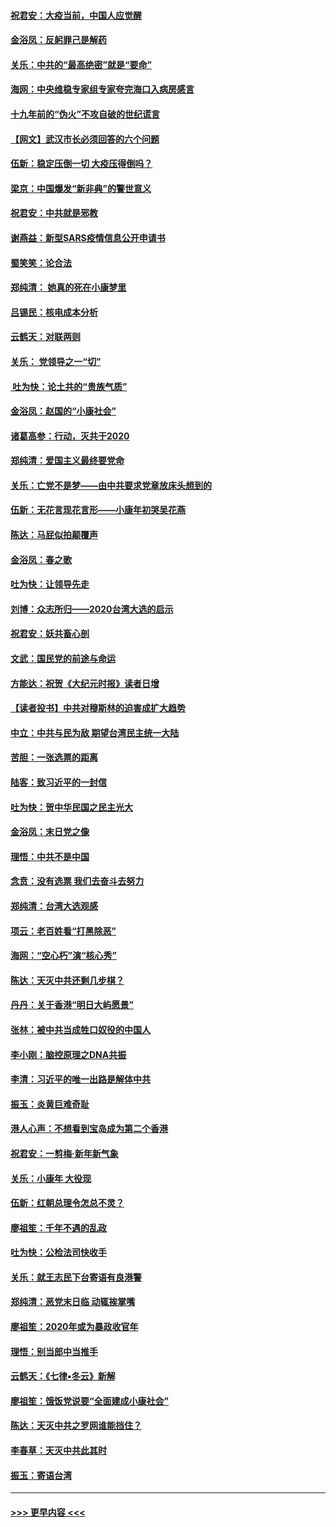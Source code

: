 #### [祝君安：大疫当前，中国人应觉醒](../pages/nsc993/n11821946.md?t=01270201) 
#### [金浴凤：反躬罪己是解药](../pages/nsc993/n11820280.md?t=01270201) 
#### [关乐：中共的“最高绝密”就是“要命”](../pages/nsc993/n11816946.md?t=01270201) 
#### [海网：中央维稳专家组专家夸完海口入病房感言](../pages/nsc993/n11815138.md?t=01270201) 
#### [十九年前的“伪火”不攻自破的世纪谎言](../pages/nsc993/n11813238.md?t=01270201) 
#### [【网文】武汉市长必须回答的六个问题](../pages/nsc993/n11813848.md?t=01270201) 
#### [伍新：稳定压倒一切 大疫压得倒吗？](../pages/nsc993/n11812634.md?t=01270201) 
#### [梁京：中国爆发“新非典”的警世意义](../pages/nsc993/n11812554.md?t=01270201) 
#### [祝君安：中共就是邪教](../pages/nsc993/n11812431.md?t=01270201) 
#### [谢燕益：新型SARS疫情信息公开申请书](../pages/nsc993/n11808840.md?t=01270201) 
#### [蜀笑笑：论合法](../pages/nsc993/n11808064.md?t=01270201) 
#### [郑纯清： 她真的死在小康梦里](../pages/nsc993/n11806623.md?t=01270201) 
#### [吕锡民：核电成本分析](../pages/nsc993/n11806284.md?t=01270201) 
#### [云鹤天：对联两则](../pages/nsc993/n11805957.md?t=01270201) 
#### [关乐： 党领导之一“切”](../pages/nsc993/n11804505.md?t=01270201) 
#### [ 吐为快：论土共的“贵族气质”](../pages/nsc993/n11804490.md?t=01270201) 
#### [金浴凤：赵国的“小康社会”](../pages/nsc993/n11804452.md?t=01270201) 
#### [诸葛高参：行动，灭共于2020](../pages/nsc993/n11804120.md?t=01270201) 
#### [郑纯清：爱国主义最终要党命](../pages/nsc993/n11802197.md?t=01270201) 
#### [关乐：亡党不是梦——由中共要求党章放床头想到的](../pages/nsc993/n11802156.md?t=01270201) 
#### [伍新：无花言现花言形——小康年初哭吴花燕](../pages/nsc993/n11800044.md?t=01270201) 
#### [陈达：马屁似拍颠覆声](../pages/nsc993/n11800010.md?t=01270201) 
#### [金浴凤：春之歌](../pages/nsc993/n11797687.md?t=01270201) 
#### [吐为快：让领导先走](../pages/nsc993/n11797512.md?t=01270201) 
#### [刘博：众志所归——2020台湾大选的启示](../pages/nsc993/n11796878.md?t=01270201) 
#### [祝君安：妖共畜心剖](../pages/nsc993/n11794273.md?t=01270201) 
#### [文武：国民党的前途与命运](../pages/nsc993/n11794198.md?t=01270201) 
#### [方能达：祝贺《大纪元时报》读者日增](../pages/nsc993/n11793807.md?t=01270201) 
#### [【读者投书】中共对穆斯林的迫害成扩大趋势](../pages/nsc993/n11791371.md?t=01270201) 
#### [中立：中共与民为敌 期望台湾民主统一大陆](../pages/nsc993/n11790392.md?t=01270201) 
#### [苦胆：一张选票的距离](../pages/nsc993/n11788914.md?t=01270201) 
#### [陆客：致习近平的一封信](../pages/nsc993/n11788867.md?t=01270201) 
#### [吐为快：贺中华民国之民主光大](../pages/nsc993/n11788618.md?t=01270201) 
#### [金浴凤：末日党之像](../pages/nsc993/n11787475.md?t=01270201) 
#### [理悟：中共不是中国](../pages/nsc993/n11787463.md?t=01270201) 
#### [念贲：没有选票  我们去奋斗去努力](../pages/nsc993/n11787398.md?t=01270201) 
#### [郑纯清：台湾大选观感](../pages/nsc993/n11786210.md?t=01270201) 
#### [项云：老百姓看“打黑除恶”](../pages/nsc993/n11785398.md?t=01270201) 
#### [海网：“空心朽”演“核心秀”](../pages/nsc993/n11783874.md?t=01270201) 
#### [陈达：天灭中共还剩几步棋？](../pages/nsc993/n11783719.md?t=01270201) 
#### [丹丹：关于香港“明日大屿愿景”](../pages/nsc993/n11783273.md?t=01270201) 
#### [张林：被中共当成牲口奴役的中国人](../pages/nsc993/n11782397.md?t=01270201) 
#### [李小刚：脑控原理之DNA共振](../pages/nsc993/n11780962.md?t=01270201) 
#### [李清：习近平的唯一出路是解体中共](../pages/nsc993/n11780866.md?t=01270201) 
#### [振玉：炎黄巨难奇耻](../pages/nsc993/n11779632.md?t=01270201) 
#### [港人心声：不想看到宝岛成为第二个香港](../pages/nsc993/n11778817.md?t=01270201) 
#### [祝君安：一剪梅‧新年新气象](../pages/nsc993/n11776340.md?t=01270201) 
#### [关乐：小康年 大役现](../pages/nsc993/n11774213.md?t=01270201) 
#### [伍新：红朝总理令怎总不灵？](../pages/nsc993/n11770813.md?t=01270201) 
#### [廖祖笙：千年不遇的乱政](../pages/nsc993/n11770373.md?t=01270201) 
#### [吐为快：公检法司快收手](../pages/nsc993/n11770359.md?t=01270201) 
#### [关乐：就王志民下台寄语有良港警](../pages/nsc993/n11769903.md?t=01270201) 
#### [郑纯清：恶党末日临 动辄挨掌嘴](../pages/nsc993/n11769356.md?t=01270201) 
#### [廖祖笙：2020年或为暴政收官年](../pages/nsc993/n11768216.md?t=01270201) 
#### [理悟：别当郎中当推手](../pages/nsc993/n11768243.md?t=01270201) 
#### [云鹤天：《七律▪冬云》新解](../pages/nsc993/n11768204.md?t=01270201) 
#### [廖祖笙：饿饭党说要“全面建成小康社会”](../pages/nsc993/n11767482.md?t=01270201) 
#### [陈达：天灭中共之罗网谁能挡住？](../pages/nsc993/n11767465.md?t=01270201) 
#### [李春草：天灭中共此其时](../pages/nsc993/n11767452.md?t=01270201) 
#### [振玉：寄语台湾](../pages/nsc993/n11767432.md?t=01270201) 

----
#### [ >>> 更早内容 <<< ](../indexes/nsc993-earlier.md)
